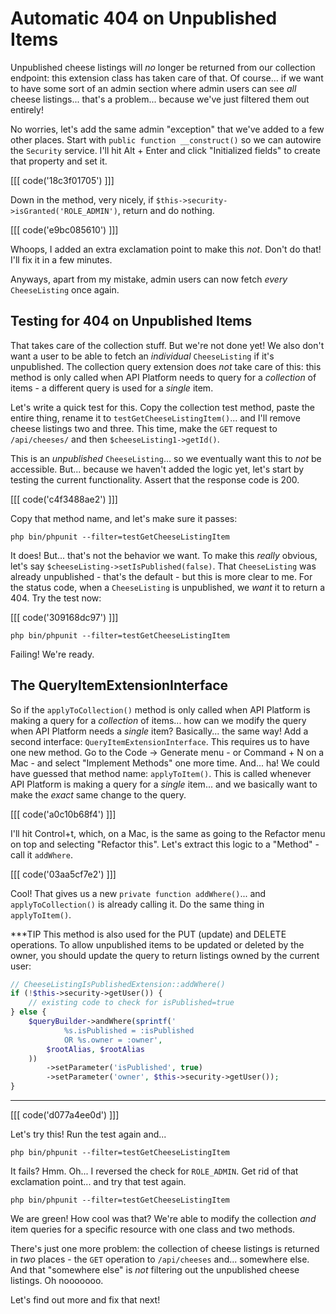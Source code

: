 # Automatic 404 on Unpublished Items

Unpublished cheese listings will *no* longer be returned from our collection
endpoint: this extension class has taken care of that. Of course... if we want
to have some sort of an admin section where admin users can see *all* cheese
listings... that's a problem... because we've just filtered them out entirely!

No worries, let's add the same admin "exception" that we've added to a few other
places. Start with `public function __construct()` so we can autowire the `Security`
service. I'll hit Alt + Enter and click "Initialized fields" to create that property
and set it. 

[[[ code('18c3f01705') ]]]

Down in the method, very nicely, if `$this->security->isGranted('ROLE_ADMIN')`, 
return and do nothing. 

[[[ code('e9bc085610') ]]]

Whoops, I added an extra exclamation point to make this *not*. Don't do that! 
I'll fix it in a few minutes.

Anyways, apart from my mistake, admin users can now fetch *every* `CheeseListing`
once again.

## Testing for 404 on Unpublished Items

That takes care of the collection stuff. But we're not done yet! We also don't
want a user to be able to fetch an *individual* `CheeseListing` if it's unpublished.
The collection query extension does *not* take care of this: this method is only
called when API Platform needs to query for a *collection* of items - a different
query is used for a *single* item.

Let's write a quick test for this. Copy the collection test method, paste the
entire thing, rename it to `testGetCheeseListingItem()`... and I'll remove cheese
listings two and three. This time, make the `GET` request to `/api/cheeses/`
and then `$cheeseListing1->getId()`.

This is an *unpublished* `CheeseListing`... so we eventually want this to *not*
be accessible. But... because we haven't added the logic yet, let's start by testing
the current functionality. Assert that the response code is 200.

[[[ code('c4f3488ae2') ]]]

Copy that method name, and let's make sure it passes:

```terminal
php bin/phpunit --filter=testGetCheeseListingItem
```

It does! But... that's not the behavior we want. To make this *really* obvious,
let's say `$cheeseListing->setIsPublished(false)`. That `CheeseListing` was
already unpublished - that's the default - but this is more clear to me. For the
status code, when a `CheeseListing` is unpublished, we *want* it to return
a 404. Try the test now:

[[[ code('309168dc97') ]]]

```terminal-silent
php bin/phpunit --filter=testGetCheeseListingItem
```

Failing! We're ready.

## The QueryItemExtensionInterface

So if the `applyToCollection()` method is only called when API Platform is making
a query for a *collection* of items... how can we modify the query when API Platform
needs a *single* item? Basically... the same way! Add a second interface:
`QueryItemExtensionInterface`. This requires us to have one new method. Go to the
Code -> Generate menu - or Command + N on a Mac - and select "Implement Methods"
one more time. And... ha! We could have guessed that method name: `applyToItem()`.
This is called whenever API Platform is making a query for a *single* item...
and we basically want to make the *exact* same change to the query.

[[[ code('a0c10b68f4') ]]]

I'll hit Control+t, which, on a Mac, is the same as going to the Refactor menu
on top and selecting "Refactor this". Let's extract this logic to a "Method" - call
it `addWhere`.

[[[ code('03aa5cf7e2') ]]]

Cool! That gives us a new `private function addWhere()`... and `applyToCollection()`
is already calling it. Do the same thing in `applyToItem()`.

***TIP
This method is also used for the PUT (update) and DELETE operations.
To allow unpublished items to be updated or deleted by the owner,
you should update the query to return listings owned by the current user:

```php
// CheeseListingIsPublishedExtension::addWhere()
if (!$this->security->getUser()) {
    // existing code to check for isPublished=true
} else {
    $queryBuilder->andWhere(sprintf('
            %s.isPublished = :isPublished
            OR %s.owner = :owner',
        $rootAlias, $rootAlias
    ))
        ->setParameter('isPublished', true)
        ->setParameter('owner', $this->security->getUser());
}
```
***

[[[ code('d077a4ee0d') ]]]

Let's try this! Run the test again and...

```terminal-silent
php bin/phpunit --filter=testGetCheeseListingItem
```

It fails? Hmm. Oh... I reversed the check for `ROLE_ADMIN`. Get rid of that
exclamation point... and try that test again.

```terminal-silent
php bin/phpunit --filter=testGetCheeseListingItem
```

We are green! How cool was that? We're able to modify the collection *and*
item queries for a specific resource with one class and two methods.

There's just one more problem: the collection of cheese listings is returned
in *two* places - the `GET` operation to `/api/cheeses` and... somewhere else.
And that "somewhere else" is *not* filtering out the unpublished cheese listings.
Oh nooooooo.

Let's find out more and fix that next!
